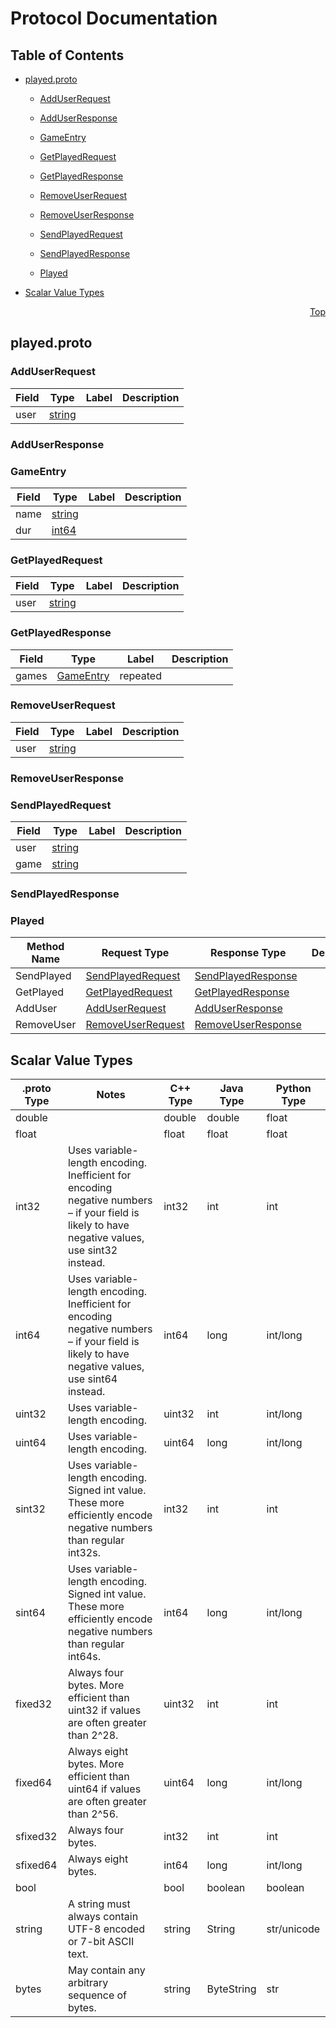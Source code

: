 # Protocol Documentation
<a name="top"/>

## Table of Contents

- [played.proto](#played.proto)
    - [AddUserRequest](#played.AddUserRequest)
    - [AddUserResponse](#played.AddUserResponse)
    - [GameEntry](#played.GameEntry)
    - [GetPlayedRequest](#played.GetPlayedRequest)
    - [GetPlayedResponse](#played.GetPlayedResponse)
    - [RemoveUserRequest](#played.RemoveUserRequest)
    - [RemoveUserResponse](#played.RemoveUserResponse)
    - [SendPlayedRequest](#played.SendPlayedRequest)
    - [SendPlayedResponse](#played.SendPlayedResponse)
  
  
  
    - [Played](#played.Played)
  

- [Scalar Value Types](#scalar-value-types)



<a name="played.proto"/>
<p align="right"><a href="#top">Top</a></p>

## played.proto



<a name="played.AddUserRequest"/>

### AddUserRequest



| Field | Type | Label | Description |
| ----- | ---- | ----- | ----------- |
| user | [string](#string) |  |  |






<a name="played.AddUserResponse"/>

### AddUserResponse







<a name="played.GameEntry"/>

### GameEntry



| Field | Type | Label | Description |
| ----- | ---- | ----- | ----------- |
| name | [string](#string) |  |  |
| dur | [int64](#int64) |  |  |






<a name="played.GetPlayedRequest"/>

### GetPlayedRequest



| Field | Type | Label | Description |
| ----- | ---- | ----- | ----------- |
| user | [string](#string) |  |  |






<a name="played.GetPlayedResponse"/>

### GetPlayedResponse



| Field | Type | Label | Description |
| ----- | ---- | ----- | ----------- |
| games | [GameEntry](#played.GameEntry) | repeated |  |






<a name="played.RemoveUserRequest"/>

### RemoveUserRequest



| Field | Type | Label | Description |
| ----- | ---- | ----- | ----------- |
| user | [string](#string) |  |  |






<a name="played.RemoveUserResponse"/>

### RemoveUserResponse







<a name="played.SendPlayedRequest"/>

### SendPlayedRequest



| Field | Type | Label | Description |
| ----- | ---- | ----- | ----------- |
| user | [string](#string) |  |  |
| game | [string](#string) |  |  |






<a name="played.SendPlayedResponse"/>

### SendPlayedResponse






 

 

 


<a name="played.Played"/>

### Played


| Method Name | Request Type | Response Type | Description |
| ----------- | ------------ | ------------- | ------------|
| SendPlayed | [SendPlayedRequest](#played.SendPlayedRequest) | [SendPlayedResponse](#played.SendPlayedRequest) |  |
| GetPlayed | [GetPlayedRequest](#played.GetPlayedRequest) | [GetPlayedResponse](#played.GetPlayedRequest) |  |
| AddUser | [AddUserRequest](#played.AddUserRequest) | [AddUserResponse](#played.AddUserRequest) |  |
| RemoveUser | [RemoveUserRequest](#played.RemoveUserRequest) | [RemoveUserResponse](#played.RemoveUserRequest) |  |

 



## Scalar Value Types

| .proto Type | Notes | C++ Type | Java Type | Python Type |
| ----------- | ----- | -------- | --------- | ----------- |
| <a name="double" /> double |  | double | double | float |
| <a name="float" /> float |  | float | float | float |
| <a name="int32" /> int32 | Uses variable-length encoding. Inefficient for encoding negative numbers – if your field is likely to have negative values, use sint32 instead. | int32 | int | int |
| <a name="int64" /> int64 | Uses variable-length encoding. Inefficient for encoding negative numbers – if your field is likely to have negative values, use sint64 instead. | int64 | long | int/long |
| <a name="uint32" /> uint32 | Uses variable-length encoding. | uint32 | int | int/long |
| <a name="uint64" /> uint64 | Uses variable-length encoding. | uint64 | long | int/long |
| <a name="sint32" /> sint32 | Uses variable-length encoding. Signed int value. These more efficiently encode negative numbers than regular int32s. | int32 | int | int |
| <a name="sint64" /> sint64 | Uses variable-length encoding. Signed int value. These more efficiently encode negative numbers than regular int64s. | int64 | long | int/long |
| <a name="fixed32" /> fixed32 | Always four bytes. More efficient than uint32 if values are often greater than 2^28. | uint32 | int | int |
| <a name="fixed64" /> fixed64 | Always eight bytes. More efficient than uint64 if values are often greater than 2^56. | uint64 | long | int/long |
| <a name="sfixed32" /> sfixed32 | Always four bytes. | int32 | int | int |
| <a name="sfixed64" /> sfixed64 | Always eight bytes. | int64 | long | int/long |
| <a name="bool" /> bool |  | bool | boolean | boolean |
| <a name="string" /> string | A string must always contain UTF-8 encoded or 7-bit ASCII text. | string | String | str/unicode |
| <a name="bytes" /> bytes | May contain any arbitrary sequence of bytes. | string | ByteString | str |

